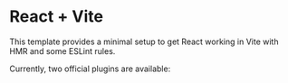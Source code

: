# React + Vite
<!-- check -->
This template provides a minimal setup to get React working in Vite with HMR and some ESLint rules.

Currently, two official plugins are available:

